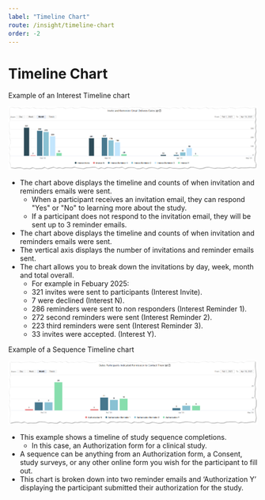 ```yaml
---
label: "Timeline Chart"
route: /insight/timeline-chart
order: -2
---
```

# Timeline Chart

Example of an Interest Timeline chart
		
![Timeline Chart](Images/ResponseTimeline.png)

 - The chart above displays the timeline and counts of when invitation and reminders emails were sent.
	 -   When a participant receives an invitation email, they can respond "Yes" or "No" to learning more about the study.
     -   If a participant does not respond to the invitation email, they will be sent up to 3 reminder emails.
 - The chart above displays the timeline and counts of when invitation and reminders emails were sent.
 - The vertical axis displays the number of invitations and reminder emails sent.
 - The chart allows you to break down the invitations by day, week, month and total overall.
     -   For example in Febuary 2025:
     - 321 invites were sent to participants (Interest Invite).
     - 7 were declined (Interest N).
     - 286 reminders were sent to non responders (Interest Reminder 1).
     - 272 second reminders were sent (Interest Reminder 2).
     - 223 third reminders were sent (Interest Reminder 3).
     - 33 invites were accepted. (Interest Y).

Example of a Sequence Timeline chart

![Timeline Chart](Images/SequenceTimeline.png)

 - This example shows a timeline of study sequence completions.
	 - In this case, an Authorization form for a clinical study.
 - A sequence can be anything from an Authorization form, a Consent, study surveys, or any other online form you wish for the participant to fill out.
 - This chart is broken down into two reminder emails and ‘Authorization Y’ displaying the participant submitted their authorization for the study.